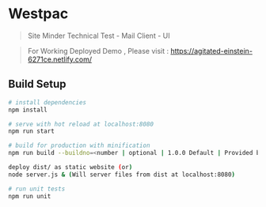 # Westpac

> Site Minder Technical Test - Mail Client - UI

> For Working Deployed Demo , Please visit : https://agitated-einstein-6271ce.netlify.com/

## Build Setup

``` bash
# install dependencies
npm install

# serve with hot reload at localhost:8080
npm run start

# build for production with minification
npm run build --buildno=<number | optional | 1.0.0 Default | Provided by Bamboo or Jenkins>

deploy dist/ as static website (or)
node server.js & (Will server files from dist at localhost:8080)

# run unit tests
npm run unit
```

